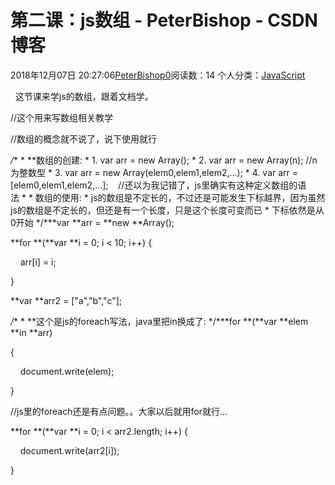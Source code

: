 # 第二课：js数组 - PeterBishop - CSDN博客





2018年12月07日 20:27:06[PeterBishop0](https://me.csdn.net/qq_40061421)阅读数：14
个人分类：[JavaScript](https://blog.csdn.net/qq_40061421/article/category/8510184)









  这节课来学js的数组，跟着文档学。


//这个用来写数组相关教学



//数组的概念就不说了，说下使用就行

*/** * **数组的创建: * 1. var arr = new Array(); * 2. var arr = new Array(n); //n为整数型 * 3. var arr = new Array(elem0,elem1,elem2,...); * 4. var arr = [elem0,elem1,elem2,...];    //还以为我记错了，js里确实有这种定义数组的语法 * * 数组的使用: * js的数组是不定长的，不过还是可能发生下标越界，因为虽然js的数组是不定长的，但还是有一个长度，只是这个长度可变而已 * 下标依然是从0开始 */***var **arr = **new **Array();

**for **(**var **i = 0; i < 10; i++) {

    arr[i] = i;

}



**var **arr2 = ["a","b","c"];



*/** * **这个是js的foreach写法，java里把in换成了: */***for **(**var **elem **in **arr)

{

    document.write(elem);

}

//js里的foreach还是有点问题。。大家以后就用for就行...

**for **(**var **i = 0; i < arr2.length; i++) {

    document.write(arr2[i]);

}




